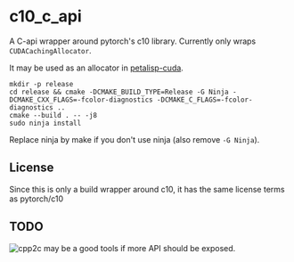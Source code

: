 # c10_c_api

A C-api wrapper around pytorch's c10 library. Currently only wraps `CUDACachingAllocator`.

It may be used as an allocator in [petalisp-cuda](https://github.com/theHamsta/petalisp-cuda).

```
mkdir -p release
cd release && cmake -DCMAKE_BUILD_TYPE=Release -G Ninja -DCMAKE_CXX_FLAGS=-fcolor-diagnostics -DCMAKE_C_FLAGS=-fcolor-diagnostics ..
cmake --build . -- -j8
sudo ninja install
```

Replace ninja by make if you don't use ninja (also remove `-G Ninja`).

## License

Since this is only a build wrapper around c10, it has the same license terms as pytorch/c10

## TODO

![cpp2c](https://github.com/samanbarghi/CPP2C) may be a good tools if more API should be exposed.

